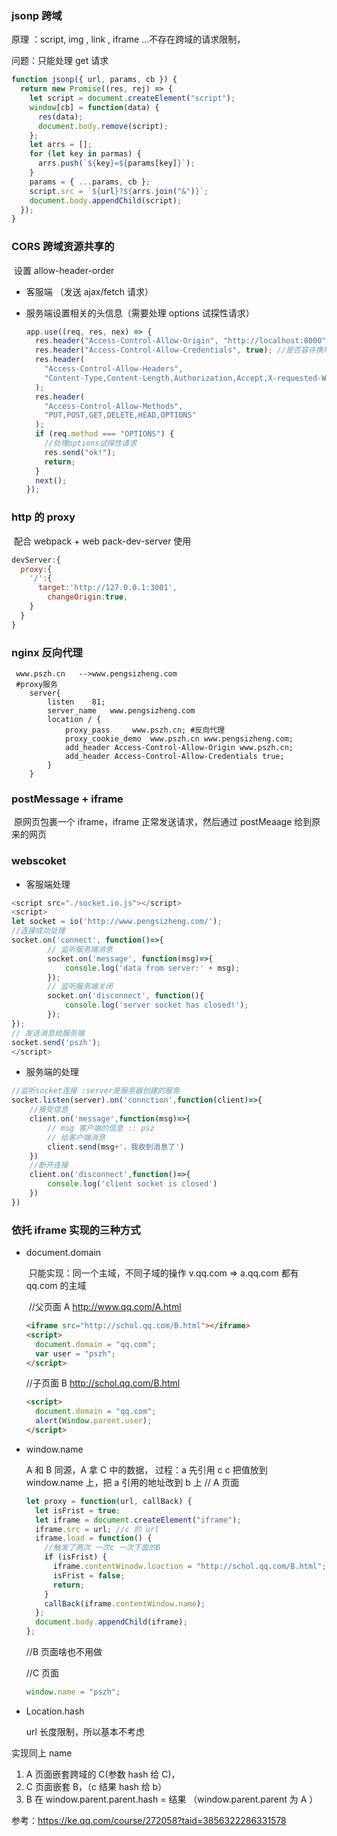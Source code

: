 ### jsonp 跨域

原理 ：script, img , link , iframe ...不存在跨域的请求限制，

问题：只能处理 get 请求

```js
function jsonp({ url, params, cb }) {
  return new Promise((res, rej) => {
    let script = document.createElement("script");
    window[cb] = function(data) {
      res(data);
      document.body.remove(script);
    };
    let arrs = [];
    for (let key in parmas) {
      arrs.push(`${key}=${params[key]}`);
    }
    params = { ...params, cb };
    script.src = `${url}?${arrs.join("&")}`;
    document.body.appendChild(script);
  });
}
```

### CORS 跨域资源共享的

​ 设置 allow-header-order

- 客服端 （发送 ajax/fetch 请求）

- 服务端设置相关的头信息（需要处理 options 试探性请求）

  ```js
  app.use((req, res, nex) => {
    res.header("Access-Control-Allow-Origin", "http://localhost:8000"); //也可以用*，表示支持所有域名访问，不过这样不安全也不能使用cookies了
    res.header("Access-Control-Allow-Credentials", true); //是否容许携带cookies等信息
    res.header(
      "Access-Control-Allow-Headers",
      "Content-Type,Content-Length,Authorization,Accept,X-requested-With"
    );
    res.header(
      "Access-Control-Allow-Methods",
      "PUT,POST,GET,DELETE,HEAD,OPTIONS"
    );
    if (req.method === "OPTIONS") {
      //处理options试探性请求
      res.send("ok!");
      return;
    }
    next();
  });
  ```

### http 的 proxy

​ 配合 webpack + web pack-dev-server 使用

```js
devServer:{
  proxy:{
    '/':{
      target:'http://127.0.0.1:3001',
        changeOrigin:true,
    }
  }
}
```

### nginx 反向代理

```
 www.pszh.cn   -->www.pengsizheng.com
 #proxy服务
	server{
		listen    81;
		server_name   www.pengsizheng.com
		location / {
			proxy_pass     www.pszh.cn; #反向代理
			proxy_cookie_demo  www.pszh.cn www.pengsizheng.com;
			add_header Access-Control-Allow-Origin www.pszh.cn;
			add_header Access-Control-Allow-Credentials true;
		}
	}
```

### postMessage + iframe

​ 原网页包裹一个 iframe，iframe 正常发送请求，然后通过 postMeaage 给到原来的网页

### webscoket

- 客服端处理

```js
<script src="./socket.io.js"></script>
<script>
let socket = io('http://www.pengsizheng.com/');
//连接成功处理
socket.on('connect', function()=>{
		// 监听服务端消息
		socket.on('message', function(msg)=>{
			console.log('data from server:' + msg);
		});
		// 监听服务端关闭
		socket.on('disconnect', function(){
			console.log('server socket has closed!');
		});
});
// 发送消息给服务端
socket.send('pszh');
</script>

```

- 服务端的处理

```js
//监听socket连接 :server是服务器创建的服务
socket.listen(server).on('connction',function(client)=>{
	//接受信息
	client.on('message',function(msg)=>{
		// msg 客户端的信息 :: psz
		// 给客户端消息
		client.send(msg+'，我收到消息了')
	})
	//断开连接
	client.on('disconnect',function()=>{
		console.log('client socket is closed')
	})
})
```

### 依托 iframe 实现的三种方式

- document.domain

  ​ 只能实现：同一个主域，不同子域的操作 v.qq.com => a.qq.com 都有 qq.com 的主域

  ​ //父页面 A http://www.qq.com/A.html

  ```html
  <iframe src="http://schol.qq.com/B.html"></iframe>
  <script>
    document.domain = "qq.com";
    var user = "pszh";
  </script>
  ```

  //子页面 B http://schol.qq.com/B.html

  ```html
  <script>
    document.domain = "qq.com";
    alert(Window.parent.user);
  </script>
  ```

- window.name

  A 和 B 同源，A 拿 C 中的数据，
  过程：a 先引用 c c 把值放到 window.name 上，把 a 引用的地址改到 b 上
  // A 页面

  ```js
  let proxy = function(url, callBack) {
    let isFrist = true;
    let iframe = document.createElement("iframe");
    iframe.src = url; //c 的 url
    iframe.load = function() {
      //触发了两次 一次c 一次下面的B
      if (isFrist) {
        iframe.contentWinodw.loaction = "http://schol.qq.com/B.html"; //B是同源的中间页面
        isFrist = false;
        return;
      }
      callBack(iframe.contentWindow.name);
    };
    document.body.appendChild(iframe);
  };
  ```

  //B 页面啥也不用做

  //C 页面

  ```js
  window.name = "pszh";
  ```

* Location.hash

  url 长度限制，所以基本不考虑

实现同上 name

1. A 页面嵌套跨域的 C(参数 hash 给 C)，
2. C 页面嵌套 B，（c 结果 hash 给 b）
3. B 在 window.parent.parent.hash = 结果 （window.parent.parent 为 A ）

参考：https://ke.qq.com/course/272058?taid=3856322286331578
